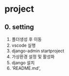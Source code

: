 # project

## 0. setting

1. 폴더생성 후 이동
2. vscode 실행
3. django-admin startproject
4. 가상환경 설정 및 활성화
5. django 설치
6. 'README.md', 